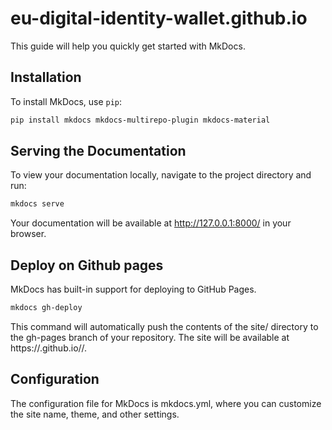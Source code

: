 # eu-digital-identity-wallet.github.io

This guide will help you quickly get started with MkDocs.

## Installation

To install MkDocs, use `pip`:

```bash
pip install mkdocs mkdocs-multirepo-plugin mkdocs-material
```

## Serving the Documentation

To view your documentation locally, navigate to the project directory and run:
```bash
mkdocs serve
```
Your documentation will be available at http://127.0.0.1:8000/ in your browser.

## Deploy on Github pages
MkDocs has built-in support for deploying to GitHub Pages.
```bash
mkdocs gh-deploy
```
This command will automatically push the contents of the site/ directory to the gh-pages branch of your repository.
The site will be available at https://<username>.github.io/<repository>/.

## Configuration
The configuration file for MkDocs is mkdocs.yml, where you can customize the site name, theme, and other settings.
